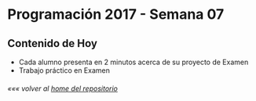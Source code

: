 # Programación 2017 - Semana 07
## Contenido de Hoy
* Cada alumno presenta en 2 minutos acerca de su proyecto de Examen
* Trabajo práctico en Examen


###### *««« volver al [home del repositorio](https://github.com/Franzel/UDD_Programacion_2017_1sem)*
